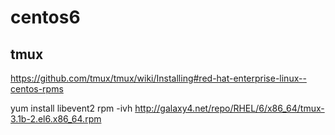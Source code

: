 # centos6


## tmux

https://github.com/tmux/tmux/wiki/Installing#red-hat-enterprise-linux--centos-rpms

yum install libevent2
rpm -ivh http://galaxy4.net/repo/RHEL/6/x86_64/tmux-3.1b-2.el6.x86_64.rpm
